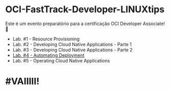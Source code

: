 # OCI-FastTrack-Developer-LINUXtips
Este é um evento preparatório para a certificação OCI Developer Associate! 🚀

- Lab. #1 - Resource Provisioning
- Lab. #2 - Developing Cloud Native Applications - Parte 1
- Lab. #3 - Developing Cloud Native Applications - Parte 2
- [Lab. #4 - Automating Deployment](/Lab.%20%234%20-%20Automating%20Deployment)
- Lab. #5 - Operating Cloud Native Applications

# #VAIIIII!
